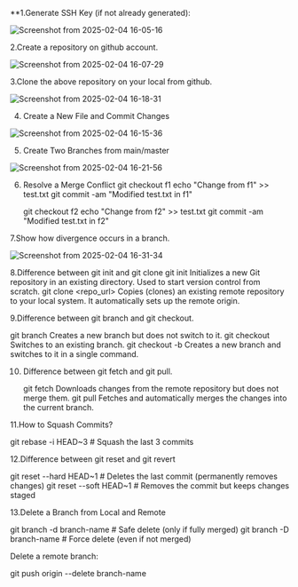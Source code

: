 **1.Generate SSH Key (if not already generated):

![Screenshot from 2025-02-04 16-05-16](https://github.com/user-attachments/assets/f35c8717-95c3-4554-b0cc-988be705b15f)

2.Create a repository on github account.

 ![Screenshot from 2025-02-04 16-07-29](https://github.com/user-attachments/assets/b022c478-0b09-47d0-854b-6330d5841eee)

 
3.Clone the above repository on your local from github. 

  ![Screenshot from 2025-02-04 16-18-31](https://github.com/user-attachments/assets/eb3f1133-01bc-4ba6-822e-36ce500f89a9)

4. Create a New File and Commit Changes



![Screenshot from 2025-02-04 16-15-36](https://github.com/user-attachments/assets/eeb38d03-1ddb-4330-9857-22d8f0a62b99)

5. Create Two Branches from main/master

![Screenshot from 2025-02-04 16-21-56](https://github.com/user-attachments/assets/0c6b7693-765b-4c62-947b-aac7ff07d4a2)

6. Resolve a Merge Conflict
    git checkout f1
    echo "Change from f1" >> test.txt
    git commit -am "Modified test.txt in f1"

    git checkout f2
    echo "Change from f2" >> test.txt
    git commit -am "Modified test.txt in f2"

7.Show how divergence occurs in a branch.

![Screenshot from 2025-02-04 16-31-34](https://github.com/user-attachments/assets/95e73dce-0846-4065-9b97-6d262e9652c2)

 8.Difference between git init and git clone
 git init	Initializes a new Git repository in an existing directory. Used to start version control from scratch.
 git clone <repo_url>	Copies (clones) an existing remote repository to your local system. It automatically sets up the remote origin.

 9.Difference between git branch and git checkout.
 
  git branch <branch-name>	Creates a new branch but does not switch to it.
  git checkout <branch-name>	Switches to an existing branch.
  git checkout -b <branch-name>	Creates a new branch and switches to it in a single command.

 10. Difference between git fetch and git pull.

     git fetch	Downloads changes from the remote repository but does not merge them.
     git pull	Fetches and automatically merges the changes into the current branch.
     
 11.How to Squash Commits?
 
  git rebase -i HEAD~3  # Squash the last 3 commits

 12.Difference between git reset and git revert
 
  git reset --hard HEAD~1  # Deletes the last commit (permanently removes changes)
  git reset --soft HEAD~1  # Removes the commit but keeps changes staged

13.Delete a Branch from Local and Remote

git branch -d branch-name  # Safe delete (only if fully merged)
git branch -D branch-name  # Force delete (even if not merged)

Delete a remote branch:

git push origin --delete branch-name









